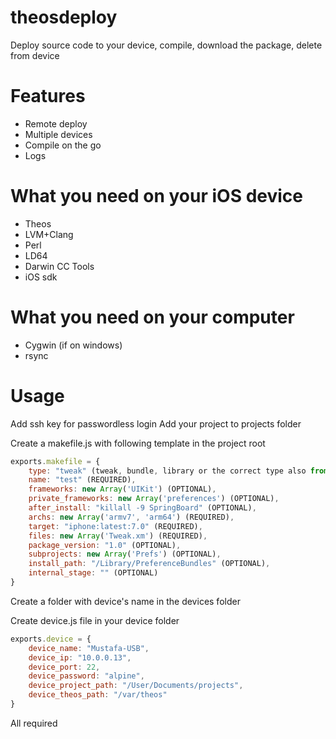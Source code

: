 theosdeploy
===========
Deploy source code to your device, compile, download the package, delete from device

Features
========
* Remote deploy
* Multiple devices
* Compile on the go
* Logs

What you need on your iOS device
=============
* Theos
* LVM+Clang
* Perl
* LD64
* Darwin CC Tools
* iOS sdk

What you need on your computer
=============
* Cygwin (if on windows)
* rsync

Usage
=====
Add ssh key for passwordless login
Add your project to projects folder

Create a makefile.js with following template in the project root
```javascript
exports.makefile = {
    type: "tweak" (tweak, bundle, library or the correct type also from the *_NAME) (REQUIRED),
    name: "test" (REQUIRED),
    frameworks: new Array('UIKit') (OPTIONAL),
    private_frameworks: new Array('preferences') (OPTIONAL),
    after_install: "killall -9 SpringBoard" (OPTIONAL),
    archs: new Array('armv7', 'arm64') (REQUIRED),
    target: "iphone:latest:7.0" (REQUIRED),
    files: new Array('Tweak.xm') (REQUIRED),
    package_version: "1.0" (OPTIONAL),
    subprojects: new Array('Prefs') (OPTIONAL),
    install_path: "/Library/PreferenceBundles" (OPTIONAL),
    internal_stage: "" (OPTIONAL)
}
```

Create a folder with device's name in the devices folder

Create device.js file in your device folder
```javascript
exports.device = {
    device_name: "Mustafa-USB",
    device_ip: "10.0.0.13",
    device_port: 22,
    device_password: "alpine",
    device_project_path: "/User/Documents/projects",
    device_theos_path: "/var/theos"
}
```
All required
